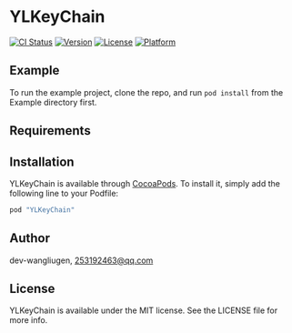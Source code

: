 # YLKeyChain

[![CI Status](http://img.shields.io/travis/dev-wangliugen/YLKeyChain.svg?style=flat)](https://travis-ci.org/dev-wangliugen/YLKeyChain)
[![Version](https://img.shields.io/cocoapods/v/YLKeyChain.svg?style=flat)](http://cocoapods.org/pods/YLKeyChain)
[![License](https://img.shields.io/cocoapods/l/YLKeyChain.svg?style=flat)](http://cocoapods.org/pods/YLKeyChain)
[![Platform](https://img.shields.io/cocoapods/p/YLKeyChain.svg?style=flat)](http://cocoapods.org/pods/YLKeyChain)

## Example

To run the example project, clone the repo, and run `pod install` from the Example directory first.

## Requirements

## Installation

YLKeyChain is available through [CocoaPods](http://cocoapods.org). To install
it, simply add the following line to your Podfile:

```ruby
pod "YLKeyChain"
```

## Author

dev-wangliugen, 253192463@qq.com

## License

YLKeyChain is available under the MIT license. See the LICENSE file for more info.
